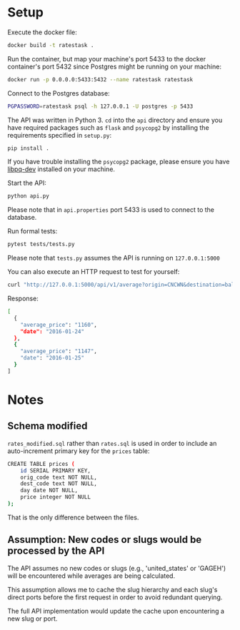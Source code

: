 # Setup

Execute the docker file:

```bash
docker build -t ratestask .
```

Run the container, but map your machine's port 5433 to the docker container's port 5432 since Postgres might be running on your machine:

```bash
docker run -p 0.0.0.0:5433:5432 --name ratestask ratestask
```

Connect to the Postgres database:

```bash
PGPASSWORD=ratestask psql -h 127.0.0.1 -U postgres -p 5433
```

The API was written in Python 3.
`cd` into the `api` directory and ensure you have required packages such as `flask` and `psycopg2` by installing the requirements specified in `setup.py`:

```bash
pip install .
```

If you have trouble installing the `psycopg2` package, please ensure you have [libpq-dev](https://stackoverflow.com/questions/20863295/how-do-i-install-psycopg2-for-python-3-x/35033570) installed on your machine.

Start the API:

```bash
python api.py
```

Please note that in `api.properties` port 5433 is used to connect to the database.

Run formal tests:

```bash
pytest tests/tests.py
```

Please note that `tests.py` assumes the API is running on `127.0.0.1:5000`

You can also execute an HTTP request to test for yourself:

```bash
curl "http://127.0.0.1:5000/api/v1/average?origin=CNCWN&destination=baltic&date_from=2016-01-24&date_to=2016-01-25"
```

Response:
```bash
[
  {
    "average_price": "1160", 
    "date": "2016-01-24"
  }, 
  {
    "average_price": "1147", 
    "date": "2016-01-25"
  }
]

```

# Notes

## Schema modified

`rates_modified.sql` rather than `rates.sql` is used in order to include an auto-increment primary key for the `prices` table:

```bash
CREATE TABLE prices (
    id SERIAL PRIMARY KEY,
    orig_code text NOT NULL,
    dest_code text NOT NULL,
    day date NOT NULL,
    price integer NOT NULL
);
```

That is the only difference between the files.

## Assumption: New codes or slugs would be processed by the API

The API assumes no new codes or slugs (e.g., 'united_states' or 'GAGEH') will be encountered while averages are being calculated.

This assumption allows me to cache the slug hierarchy and each slug's direct ports before the first request in order to avoid redundant querying.

The full API implementation would update the cache upon encountering a new slug or port.